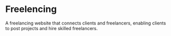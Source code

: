 # Freelencing
A freelancing website that connects clients and freelancers, enabling clients to post projects and hire skilled freelancers.
